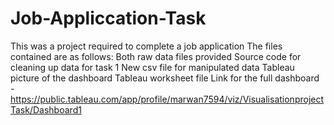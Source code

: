 # Job-Appliccation-Task
This was a project required to complete a job application
The files contained are as follows:
          Both raw data files provided
          Source code for cleaning up data for task 1
          New csv file for manipulated data
          Tableau picture of the dashboard
          Tableau worksheet file
          Link for the full dashboard - https://public.tableau.com/app/profile/marwan7594/viz/VisualisationprojectTask/Dashboard1
